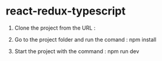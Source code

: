 # react-redux-typescript

1. Clone the project from the URL : 

2. Go to the project folder and run the comand : npm install

3. Start the project with the command : npm run dev
